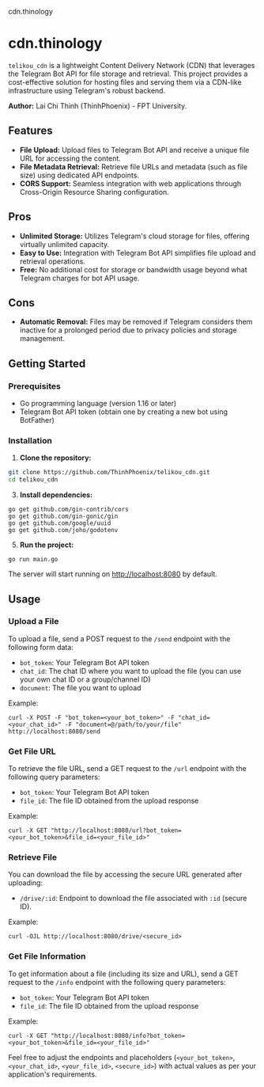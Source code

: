   cdn.thinology

cdn.thinology
============

`telikou_cdn` is a lightweight Content Delivery Network (CDN) that leverages the Telegram Bot API for file storage and retrieval. This project provides a cost-effective solution for hosting files and serving them via a CDN-like infrastructure using Telegram's robust backend.

**Author:** Lai Chi Thinh (ThinhPhoenix) - FPT University.

Features
--------

*   **File Upload:** Upload files to Telegram Bot API and receive a unique file URL for accessing the content.
*   **File Metadata Retrieval:** Retrieve file URLs and metadata (such as file size) using dedicated API endpoints.
*   **CORS Support:** Seamless integration with web applications through Cross-Origin Resource Sharing configuration.

Pros
----

*   **Unlimited Storage:** Utilizes Telegram's cloud storage for files, offering virtually unlimited capacity.
*   **Easy to Use:** Integration with Telegram Bot API simplifies file upload and retrieval operations.
*   **Free:** No additional cost for storage or bandwidth usage beyond what Telegram charges for bot API usage.

Cons
----

*   **Automatic Removal:** Files may be removed if Telegram considers them inactive for a prolonged period due to privacy policies and storage management.

Getting Started
---------------

### Prerequisites

*   Go programming language (version 1.16 or later)
*   Telegram Bot API token (obtain one by creating a new bot using BotFather)

### Installation

1.  **Clone the repository:**
```bash
git clone https://github.com/ThinhPhoenix/telikou_cdn.git
cd telikou_cdn
```    

3.  **Install dependencies:**
```golang
go get github.com/gin-contrib/cors
go get github.com/gin-gonic/gin
go get github.com/google/uuid
go get github.com/joho/godotenv
```       
5.  **Run the project:**
```golang
go run main.go
```      

The server will start running on [http://localhost:8080](http://localhost:8080) by default.

Usage
-----

### Upload a File

To upload a file, send a POST request to the `/send` endpoint with the following form data:

*   `bot_token`: Your Telegram Bot API token
*   `chat_id`: The chat ID where you want to upload the file (you can use your own chat ID or a group/channel ID)
*   `document`: The file you want to upload

Example:

    curl -X POST -F "bot_token=<your_bot_token>" -F "chat_id=<your_chat_id>" -F "document=@/path/to/your/file" http://localhost:8080/send
      

### Get File URL

To retrieve the file URL, send a GET request to the `/url` endpoint with the following query parameters:

*   `bot_token`: Your Telegram Bot API token
*   `file_id`: The file ID obtained from the upload response

Example:

    curl -X GET "http://localhost:8080/url?bot_token=<your_bot_token>&file_id=<your_file_id>"
      

### Retrieve File

You can download the file by accessing the secure URL generated after uploading:

*   `/drive/:id`: Endpoint to download the file associated with `:id` (secure ID).

Example:

    curl -OJL http://localhost:8080/drive/<secure_id>
      

### Get File Information

To get information about a file (including its size and URL), send a GET request to the `/info` endpoint with the following query parameters:

*   `bot_token`: Your Telegram Bot API token
*   `file_id`: The file ID obtained from the upload response

Example:

    curl -X GET "http://localhost:8080/info?bot_token=<your_bot_token>&file_id=<your_file_id>"
      

Feel free to adjust the endpoints and placeholders (`<your_bot_token>`, `<your_chat_id>`, `<your_file_id>`, `<secure_id>`) with actual values as per your application's requirements.
